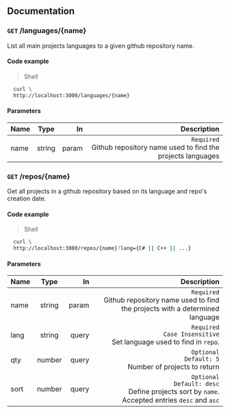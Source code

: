 ## Documentation

### <b>`GET`</b> /languages/{name}

List all main projects languages to a given github repository name.

#### Code example

> Shell

```bash
  curl \
  http://localhost:3000/languages/{name}
```

#### Parameters

| Name |  Type  |    In |                                                                 Description |
| ---- | :----: | ----: | --------------------------------------------------------------------------: |
| name | string | param | `Required` <br/> Github repository name used to find the projects languages |

### <b>`GET`</b> /repos/{name}

Get all projects in a github repository based on its language and repo's creation date.

#### Code example

> Shell

```bash
  curl \
  http://localhost:3000/repos/{name}?lang={C# || C++ || ...}
```

#### Parameters

| Name |  Type  |    In |                                                                                              Description |
| ---- | :----: | ----: | -------------------------------------------------------------------------------------------------------: |
| name | string | param |             `Required` <br/> Github repository name used to find the projects with a determined language |
| lang | string | query |                           `Required` <br/> `Case Insensitive` <br/> Set language used to find in `repo`. |
| qty  | number | query |                                         `Optional` <br/> `Default: 5` <br/> Number of projects to return |
| sort | number | query | `Optional` <br/> `Default: desc` <br/> Define projects sort by `name`. Accepted entries `desc` and `asc` |
